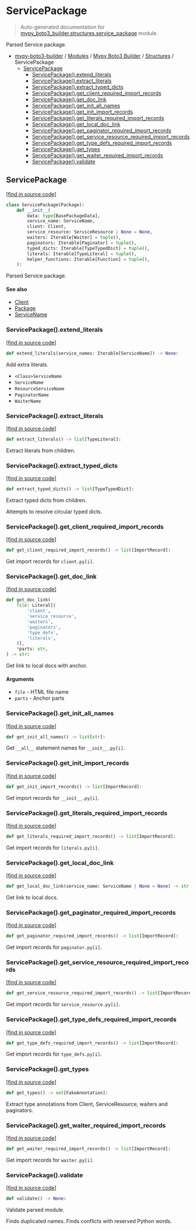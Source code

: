 # ServicePackage

> Auto-generated documentation for [mypy_boto3_builder.structures.service_package](https://github.com/vemel/mypy_boto3_builder/blob/main/mypy_boto3_builder/structures/service_package.py) module.

Parsed Service package.

- [mypy-boto3-builder](../../README.md#mypy_boto3_builder) / [Modules](../../MODULES.md#mypy-boto3-builder-modules) / [Mypy Boto3 Builder](../index.md#mypy-boto3-builder) / [Structures](index.md#structures) / ServicePackage
    - [ServicePackage](#servicepackage)
        - [ServicePackage().extend_literals](#servicepackageextend_literals)
        - [ServicePackage().extract_literals](#servicepackageextract_literals)
        - [ServicePackage().extract_typed_dicts](#servicepackageextract_typed_dicts)
        - [ServicePackage().get_client_required_import_records](#servicepackageget_client_required_import_records)
        - [ServicePackage().get_doc_link](#servicepackageget_doc_link)
        - [ServicePackage().get_init_all_names](#servicepackageget_init_all_names)
        - [ServicePackage().get_init_import_records](#servicepackageget_init_import_records)
        - [ServicePackage().get_literals_required_import_records](#servicepackageget_literals_required_import_records)
        - [ServicePackage().get_local_doc_link](#servicepackageget_local_doc_link)
        - [ServicePackage().get_paginator_required_import_records](#servicepackageget_paginator_required_import_records)
        - [ServicePackage().get_service_resource_required_import_records](#servicepackageget_service_resource_required_import_records)
        - [ServicePackage().get_type_defs_required_import_records](#servicepackageget_type_defs_required_import_records)
        - [ServicePackage().get_types](#servicepackageget_types)
        - [ServicePackage().get_waiter_required_import_records](#servicepackageget_waiter_required_import_records)
        - [ServicePackage().validate](#servicepackagevalidate)

## ServicePackage

[[find in source code]](https://github.com/vemel/mypy_boto3_builder/blob/main/mypy_boto3_builder/structures/service_package.py#L24)

```python
class ServicePackage(Package):
    def __init__(
        data: type[BasePackageData],
        service_name: ServiceName,
        client: Client,
        service_resource: ServiceResource | None = None,
        waiters: Iterable[Waiter] = tuple(),
        paginators: Iterable[Paginator] = tuple(),
        typed_dicts: Iterable[TypeTypedDict] = tuple(),
        literals: Iterable[TypeLiteral] = tuple(),
        helper_functions: Iterable[Function] = tuple(),
    ):
```

Parsed Service package.

#### See also

- [Client](client.md#client)
- [Package](package.md#package)
- [ServiceName](../service_name.md#servicename)

### ServicePackage().extend_literals

[[find in source code]](https://github.com/vemel/mypy_boto3_builder/blob/main/mypy_boto3_builder/structures/service_package.py#L338)

```python
def extend_literals(service_names: Iterable[ServiceName]) -> None:
```

Add extra literals.

- `<Class>ServiceName`
- `ServiceName`
- `ResourceServiceName`
- `PaginatorName`
- `WaiterName`

### ServicePackage().extract_literals

[[find in source code]](https://github.com/vemel/mypy_boto3_builder/blob/main/mypy_boto3_builder/structures/service_package.py#L53)

```python
def extract_literals() -> list[TypeLiteral]:
```

Extract literals from children.

### ServicePackage().extract_typed_dicts

[[find in source code]](https://github.com/vemel/mypy_boto3_builder/blob/main/mypy_boto3_builder/structures/service_package.py#L99)

```python
def extract_typed_dicts() -> list[TypeTypedDict]:
```

Extract typed dicts from children.

Attempts to resolve circular typed dicts.

### ServicePackage().get_client_required_import_records

[[find in source code]](https://github.com/vemel/mypy_boto3_builder/blob/main/mypy_boto3_builder/structures/service_package.py#L200)

```python
def get_client_required_import_records() -> list[ImportRecord]:
```

Get import records for `client.py[i]`.

### ServicePackage().get_doc_link

[[find in source code]](https://github.com/vemel/mypy_boto3_builder/blob/main/mypy_boto3_builder/structures/service_package.py#L369)

```python
def get_doc_link(
    file: Literal[(
        'client',
        'service_resource',
        'waiters',
        'paginators',
        'type_defs',
        'literals',
    )],
    *parts: str,
) -> str:
```

Get link to local docs with anchor.

#### Arguments

- `file` - HTML file name
- `parts` - Anchor parts

### ServicePackage().get_init_all_names

[[find in source code]](https://github.com/vemel/mypy_boto3_builder/blob/main/mypy_boto3_builder/structures/service_package.py#L183)

```python
def get_init_all_names() -> list[str]:
```

Get `__all__` statement names for `__init__.py[i]`.

### ServicePackage().get_init_import_records

[[find in source code]](https://github.com/vemel/mypy_boto3_builder/blob/main/mypy_boto3_builder/structures/service_package.py#L148)

```python
def get_init_import_records() -> list[ImportRecord]:
```

Get import records for `__init__.py[i]`.

### ServicePackage().get_literals_required_import_records

[[find in source code]](https://github.com/vemel/mypy_boto3_builder/blob/main/mypy_boto3_builder/structures/service_package.py#L303)

```python
def get_literals_required_import_records() -> list[ImportRecord]:
```

Get import records for `literals.py[i]`.

### ServicePackage().get_local_doc_link

[[find in source code]](https://github.com/vemel/mypy_boto3_builder/blob/main/mypy_boto3_builder/structures/service_package.py#L394)

```python
def get_local_doc_link(service_name: ServiceName | None = None) -> str:
```

Get link to local docs.

### ServicePackage().get_paginator_required_import_records

[[find in source code]](https://github.com/vemel/mypy_boto3_builder/blob/main/mypy_boto3_builder/structures/service_package.py#L232)

```python
def get_paginator_required_import_records() -> list[ImportRecord]:
```

Get import records for `paginator.py[i]`.

### ServicePackage().get_service_resource_required_import_records

[[find in source code]](https://github.com/vemel/mypy_boto3_builder/blob/main/mypy_boto3_builder/structures/service_package.py#L216)

```python
def get_service_resource_required_import_records() -> list[ImportRecord]:
```

Get import records for `service_resource.py[i]`.

### ServicePackage().get_type_defs_required_import_records

[[find in source code]](https://github.com/vemel/mypy_boto3_builder/blob/main/mypy_boto3_builder/structures/service_package.py#L267)

```python
def get_type_defs_required_import_records() -> list[ImportRecord]:
```

Get import records for `type_defs.py[i]`.

### ServicePackage().get_types

[[find in source code]](https://github.com/vemel/mypy_boto3_builder/blob/main/mypy_boto3_builder/structures/service_package.py#L133)

```python
def get_types() -> set[FakeAnnotation]:
```

Extract type annotations from Client, ServiceResource, waiters and paginators.

### ServicePackage().get_waiter_required_import_records

[[find in source code]](https://github.com/vemel/mypy_boto3_builder/blob/main/mypy_boto3_builder/structures/service_package.py#L252)

```python
def get_waiter_required_import_records() -> list[ImportRecord]:
```

Get import records for `waiter.py[i]`.

### ServicePackage().validate

[[find in source code]](https://github.com/vemel/mypy_boto3_builder/blob/main/mypy_boto3_builder/structures/service_package.py#L312)

```python
def validate() -> None:
```

Validate parsed module.

Finds duplicated names.
Finds conflicts with reserved Python words.
